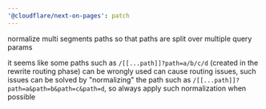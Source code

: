 ```yaml
---
'@cloudflare/next-on-pages': patch
---
```


normalize multi segments paths so that paths are split over multiple query params

it seems like some paths such as `/[[...path]]?path=a/b/c/d` (created in the rewrite
routing phase) can be wrongly used can cause routing issues, such issues can be solved
by "normalizing" the path such as `/[[...path]]?path=a&path=b&path=c&path=d`, so always
apply such normalization when possible
